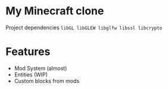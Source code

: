 # My Minecraft clone
Project dependencies `libGL libGLEW libglfw libssl libcrypto`

# Features
 - Mod System (almost)
 - Entities (WIP)
 - Custom blocks from mods
